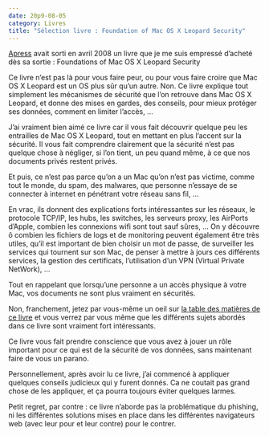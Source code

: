 ```yaml
---
date: 20p9-08-05
category: Livres
title: "Sélection livre : Foundation of Mac OS X Leopard Security"
---
```

[Apress] avait sorti en avril 2008 un livre que je me suis empressé d’acheté dès sa sortie : Foundations of Mac OS X Leopard Security

Ce livre n’est pas là pour vous faire peur, ou pour vous faire croire que Mac OS X Leopard est un OS plus sûr qu’un autre. Non.
Ce livre explique tout simplement les mécanismes de sécurité que l’on retrouve dans Mac OS X Leopard, et donne des mises en gardes, des conseils, pour mieux protéger ses données, comment en limiter l’accès, …

J’ai vraiment bien aimé ce livre car il vous fait découvrir quelque peu les entrailles de Mac OS X Leopard, tout en mettant en plus l’accent sur la sécurité. Il vous fait comprendre clairement que la sécurité n’est pas quelque chose à négliger, si l’on tient, un peu quand même, à ce que nos documents privés restent privés.

Et puis, ce n’est pas parce qu’on a un Mac qu’on n’est pas victime, comme tout le monde, du spam, des malwares, que personne n’essaye de se connecter à internet en pénétrant votre réseau sans fil, …

En vrac, ils donnent des explications forts intéressantes sur les réseaux, le protocole TCP/IP, les hubs, les switches, les serveurs proxy, les AirPorts d’Apple, combien les connexions wifi sont tout sauf sûres, …
On y découvre ô combien les fichiers de logs et de monitoring peuvent également être très utiles, qu’il est important de bien choisir un mot de passe, de surveiller les services qui tournent sur son Mac, de penser à mettre à jours ces différents services, la gestion des certificats, l’utilisation d’un VPN (Virtual Private NetWork), …

Tout en rappelant que lorsqu’une personne a un accès physique à votre Mac, vos documents ne sont plus vraiment en sécurités.

Non, franchement, jetez par vous-même un oeil sur [la table des matières de ce livre][TdM] et vous verrez par vous même que les différents sujets abordés dans ce livre sont vraiment fort intéressants.

Ce livre vous fait prendre conscience que vous avez à jouer un rôle important pour ce qui est de la sécurité de vos données, sans maintenant faire de vous un parano.

Personnellement, après avoir lu ce livre, j’ai commencé à appliquer quelques conseils judicieux qui y furent donnés. Ca ne coutait pas grand chose de les appliquer, et ça pourra toujours éviter quelques larmes.

Petit regret, par contre : ce livre n’aborde pas la problématique du phishing, ni les différentes solutions mises en place dans les différentes navigateurs web (avec leur pour et leur contre) pour le contrer.

[Apress]: https://web.archive.org/web/20210617210251/http://www.apress.com/
[TdM]: http://my.safaribooksonline.com/9781590599891?tocview=true
